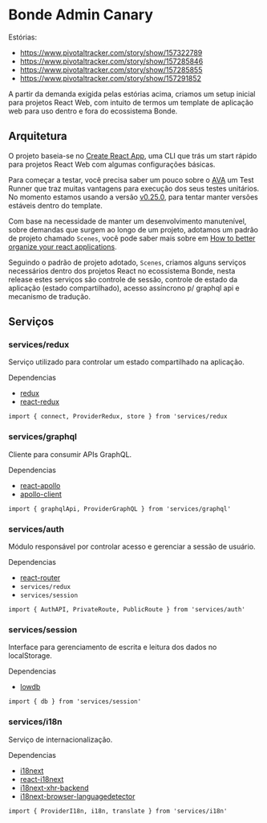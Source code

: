 # Bonde Admin Canary

Estórias:
- https://www.pivotaltracker.com/story/show/157322789
- https://www.pivotaltracker.com/story/show/157285846
- https://www.pivotaltracker.com/story/show/157285855
- https://www.pivotaltracker.com/story/show/157291852

A partir da demanda exigida pelas estórias acima, criamos um setup inicial para projetos React Web, com intuito de termos um template de aplicação web para uso dentro e fora do ecossistema Bonde.

## Arquitetura

O projeto baseia-se no [Create React App](https://github.com/facebook/create-react-app), uma CLI que trás um start rápido para projetos React Web com algumas configurações básicas.

Para começar a testar, você precisa saber um pouco sobre o [AVA](https://github.com/avajs) um Test Runner que traz muitas vantagens para execução dos seus testes unitários. No momento estamos usando a versão [v0.25.0](https://github.com/avajs/ava/tree/v0.25.0), para tentar manter versões estáveis dentro do template.

Com base na necessidade de manter um desenvolvimento manutenível, sobre demandas que surgem ao longo de um projeto, adotamos um padrão de projeto chamado `Scenes`, você pode saber mais sobre em [How to better organize your react applications](https://medium.com/@alexmngn/how-to-better-organize-your-react-applications-2fd3ea1920f1).

Seguindo o padrão de projeto adotado, `Scenes`, criamos alguns serviços necessários dentro dos projetos React no ecossistema Bonde, nesta release estes serviços são controle de sessão, controle de estado da aplicação (estado compartilhado), acesso assíncrono p/ graphql api e mecanismo de tradução.

## Serviços

### services/redux
Serviço utilizado para controlar um estado compartilhado na aplicação.

Dependencias
- [redux](https://redux.js.org/)
- [react-redux](https://github.com/reactjs/react-redux)

```
import { connect, ProviderRedux, store } from 'services/redux
```

### services/graphql
Cliente para consumir APIs GraphQL.

Dependencias
- [react-apollo](https://github.com/apollographql/react-apollo)
- [apollo-client](https://github.com/apollographql/apollo-client)

```
import { graphqlApi, ProviderGraphQL } from 'services/graphql'
```

### services/auth
Módulo responsável por controlar acesso e gerenciar a sessão de usuário.

Dependencias
- [react-router](https://github.com/ReactTraining/react-router)
- `services/redux`
- `services/session`

```
import { AuthAPI, PrivateRoute, PublicRoute } from 'services/auth'
```

### services/session
Interface para gerenciamento de escrita e leitura dos dados no localStorage.

Dependencias
- [lowdb](https://github.com/typicode/lowdb)

```
import { db } from 'services/session'
```

### services/i18n

Serviço de internacionalização.

Dependencias
- [i18next](https://www.i18next.com/)
- [react-i18next](https://github.com/i18next/react-i18next)
- [i18next-xhr-backend](https://github.com/i18next/i18next-xhr-backend)
- [i18next-browser-languagedetector](https://github.com/i18next/i18next-browser-languageDetector)

```
import { ProviderI18n, i18n, translate } from 'services/i18n'
```
